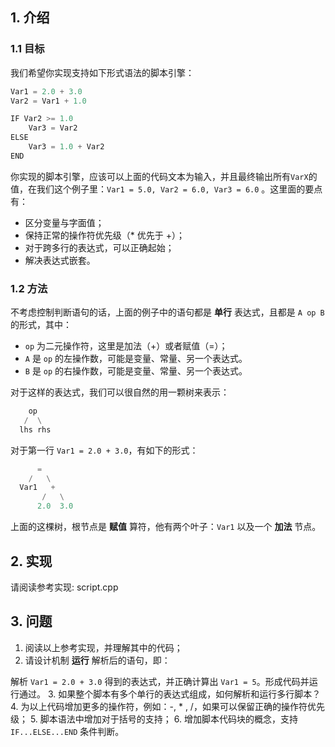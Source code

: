 ## 1. 介绍

### 1.1 目标

我们希望你实现支持如下形式语法的脚本引擎：

```python
Var1 = 2.0 + 3.0
Var2 = Var1 + 1.0

IF Var2 >= 1.0
    Var3 = Var2
ELSE
    Var3 = 1.0 + Var2
END
```

你实现的脚本引擎，应该可以上面的代码文本为输入，并且最终输出所有`VarX`的值，在我们这个例子里：`Var1 = 5.0, Var2 = 6.0, Var3 = 6.0` 。这里面的要点有：

* 区分变量与字面值；
* 保持正常的操作符优先级（* 优先于 +）；
* 对于跨多行的表达式，可以正确起始；
* 解决表达式嵌套。

### 1.2 方法

不考虑控制判断语句的话，上面的例子中的语句都是 **单行** 表达式，且都是 `A op B` 的形式，其中：

* `op` 为二元操作符，这里是加法（+）或者赋值（=）；
* `A` 是 `op` 的左操作数，可能是变量、常量、另一个表达式。
* `B` 是 `op` 的右操作数，可能是变量、常量、另一个表达式。

对于这样的表达式，我们可以很自然的用一颗树来表示：
```python
    op
   /  \
  lhs rhs
```

对于第一行 `Var1 = 2.0 + 3.0`，有如下的形式：

```python
      =
    /   \
  Var1   +
       /   \
      2.0  3.0
```
上面的这棵树，根节点是 **赋值** 算符，他有两个叶子：`Var1` 以及一个 **加法** 节点。

## 2. 实现

请阅读参考实现: script.cpp


## 3. 问题

1. 阅读以上参考实现，并理解其中的代码；
2. 请设计机制 **运行** 解析后的语句，即：

解析 `Var1 = 2.0 + 3.0` 得到的表达式，并正确计算出 `Var1 = 5`。形成代码并运行通过。
3. 如果整个脚本有多个单行的表达式组成，如何解析和运行多行脚本？
4. 为以上代码增加更多的操作符，例如：-, * , /，如果可以保留正确的操作符优先级；
5. 脚本语法中增加对于括号的支持；
6. 增加脚本代码块的概念，支持 `IF...ELSE...END` 条件判断。